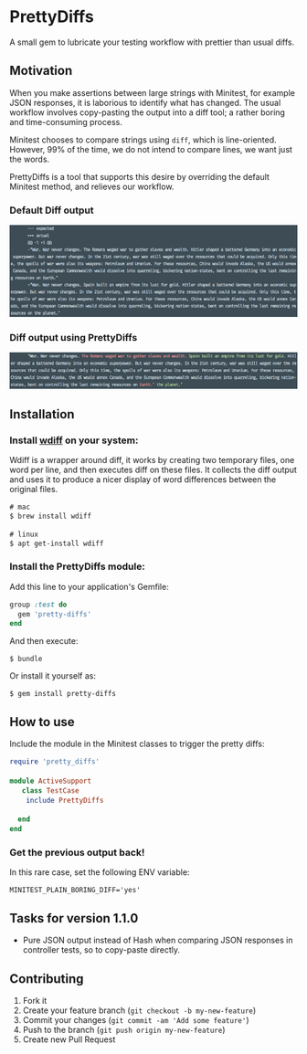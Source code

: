 # PrettyDiffs

A small gem to lubricate your testing workflow with prettier than usual diffs.

## Motivation
When you make assertions between large strings with Minitest, for example JSON responses, it is laborious to identify what has changed. The usual workflow involves copy-pasting the output into a diff tool; a rather boring and time-consuming process.

Minitest chooses to compare strings using `diff`, which is line-oriented. However, 99% of the time, we do not intend to compare lines, we want just the words.

PrettyDiffs is a tool that supports this desire by overriding the default Minitest method, and relieves our workflow.

### Default Diff output
![before](./images/before.png)

### Diff output using PrettyDiffs
![after](./images/after.png)

## Installation

### Install [wdiff](https://www.gnu.org/software/wdiff/) on your system:
Wdiff is a wrapper around diff,  it works by creating two temporary files, one word per line, and then executes diff on these files. It collects the diff output and uses it to produce a nicer display of word differences between the original files.

```
# mac
$ brew install wdiff 

# linux
$ apt get-install wdiff 
```

### Install the PrettyDiffs module:

Add this line to your application's Gemfile:

```ruby
group :test do
  gem 'pretty-diffs'
end
```

And then execute:

```
$ bundle
```

Or install it yourself as:

```
$ gem install pretty-diffs
```

## How to use
Include the module in the Minitest classes to trigger the pretty diffs:

```ruby
require 'pretty_diffs'

module ActiveSupport
   class TestCase
    include PrettyDiffs

  end
end
```

### Get the previous output back!
In this rare case, set the following ENV variable:

```
MINITEST_PLAIN_BORING_DIFF='yes'
```

## Tasks for version 1.1.0
* Pure JSON output instead of Hash when comparing JSON responses in controller tests, so to copy-paste directly.

## Contributing

1. Fork it
2. Create your feature branch (`git checkout -b my-new-feature`)
3. Commit your changes (`git commit -am 'Add some feature'`)
4. Push to the branch (`git push origin my-new-feature`)
5. Create new Pull Request
